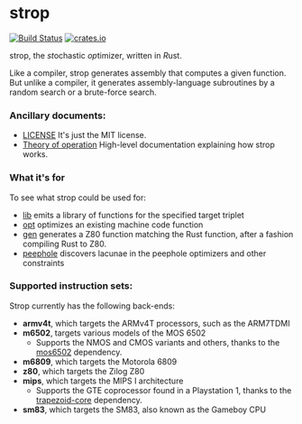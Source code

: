 # strop
[![Build Status](https://github.com/omarandlorraine/strop/actions/workflows/tier1.yml/badge.svg?branch=master)](https://github.com/omarandlorraine/strop/actions?workflow=Checks)
[![crates.io](https://img.shields.io/crates/v/strop)](https://crates.io/crates/strop)

strop, the *st*ochastic *op*timizer, written in *R*ust.

Like a compiler, strop generates assembly that computes a given function. But
unlike a compiler, it generates assembly-language subroutines by a random
search or a brute-force search.

### Ancillary documents:

 * [LICENSE](LICENSE.md) It's just the MIT license.
 * [Theory of operation](THEORY_OF_OPERATION.md) High-level documentation explaining how strop works.

### What it's for

To see what strop could be used for:

 * [lib](examples/lib.rs) emits a library of functions for the specified target triplet
 * [opt](examples/opt.rs) optimizes an existing machine code function
 * [gen](examples/gen.rs) generates a Z80 function matching the Rust function, after a fashion compiling Rust to Z80.
 * [peephole](examples/peephole.rs) discovers lacunae in the peephole optimizers and other constraints

### Supported instruction sets:

Strop currently has the following back-ends:

 * **armv4t**, which targets the ARMv4T processors, such as the ARM7TDMI
 * **m6502**, targets various models of the MOS 6502
    * Supports the NMOS and CMOS variants and others, thanks to the
      [mos6502](https://github.com/mre/mos6502) dependency.
 * **m6809**, which targets the Motorola 6809
 * **z80**, which targets the Zilog Z80
 * **mips**, which targets the MIPS I architecture
    * Supports the GTE coprocessor found in a Playstation 1, thanks to the
      [trapezoid-core](https://github.com/Amjad50/Trapezoid) dependency.
 * **sm83**, which targets the SM83, also known as the Gameboy CPU
